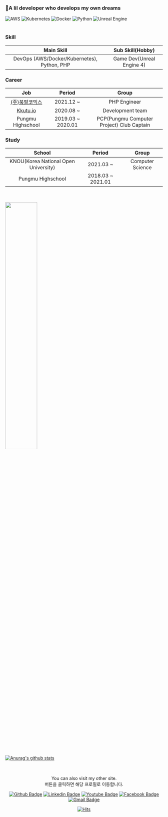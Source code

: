 <h3>👋A lil developer who develops my own dreams</h3>

![AWS](https://img.shields.io/badge/AWS-%23FF9900.svg?style=for-the-badge&logo=amazon-aws&logoColor=white) ![Kubernetes](https://img.shields.io/badge/kubernetes-%23326ce5.svg?style=for-the-badge&logo=kubernetes&logoColor=white) ![Docker](https://img.shields.io/badge/docker-%230db7ed.svg?style=for-the-badge&logo=docker&logoColor=white) ![Python](https://img.shields.io/badge/python-3670A0?style=for-the-badge&logo=python&logoColor=ffdd54) ![Unreal Engine](https://img.shields.io/badge/unrealengine-%23313131.svg?style=for-the-badge&logo=unrealengine&logoColor=white)
<br>
<br>

<h3>Skill</h3>

| Main Skill | Sub Skill(Hobby) |
| :---:|:---: |
| DevOps (AWS/Docker/Kubernetes), Python, PHP | Game Dev(Unreal Engine 4) |

<h3>Career</h3>

| Job | Period | Group |
| :---:|:---:|:---: |
| [(주)북팔코믹스](http://corp.bookpalcomics.com/)|2021.12 ~ | PHP Engineer |
| [Kkutu.io](https://kkutu.io/)| 2020.08 ~ |  Development team |
| Pungmu Highschool | 2019.03 ~ 2020.01 | PCP(Pungmu Computer Project) Club Captain |

<h3>Study</h3>

| School | Period | Group |
| :---:|:---:|:---: |
| KNOU(Korea National Open University) | 2021.03 ~ | Computer Science |
| Pungmu Highschool | 2018.03 ~ 2021.01 |  |

<br>
<br>

<img width="45%" src="https://user-images.githubusercontent.com/56721888/134790215-c87476e7-4d50-4fa9-9848-a99ccf184940.png"/>
<br>

 [![Anurag's github stats](https://github-readme-stats.vercel.app/api?username=Ted-0207)](https://github.com/anuraghazra/github-readme-stats)
 
 <br>
 <br>

   <div align=center>
  You can also visit my other site.<br>
  버튼을 클릭하면 해당 프로필로 이동합니다.
	
  [![Github Badge](http://img.shields.io/badge/-GitHub-black?style=flat-square&logo=github&link=https://github.com/Ted-0207/)](https://github.com/Ted-0207/) [![Linkedin Badge](https://img.shields.io/badge/-LinkedIn-blue?style=flat-square&logo=Linkedin&logoColor=white&link=https://https://www.linkedin.com/in/min-gyu-ha-905105221/)](https://www.linkedin.com/in/min-gyu-ha-905105221/) [![Youtube Badge](https://img.shields.io/badge/Youtube-ff0000?style=flat-square&logo=youtube&linkhttps://www.youtube.com/channel/UCm5AZh2AJa04wwfmmqna1-Q)](https://www.youtube.com/channel/UCm5AZh2AJa04wwfmmqna1-Q) [![Facebook Badge](https://img.shields.io/badge/facebook-1877f2?style=flat-square&logo=facebook&logoColor=white&link=https://www.facebook.com/profile.php?id=100008429832045)](https://www.facebook.com/profile.php?id=100008429832045) [![Gmail Badge](https://img.shields.io/badge/Gmail-d14836?style=flat-square&logo=Gmail&logoColor=white&link=mailto:gkalsrb02@gmail.com)](mailto:gkalsrb02@gmail.com)
  
  [![Hits](https://hits.seeyoufarm.com/api/count/incr/badge.svg?url=https%3A%2F%2Fgithub.com%2FTed-0207&count_bg=%2379C83D&title_bg=%23555555&icon=&icon_color=%23E7E7E7&title=hits&edge_flat=false)](https://hits.seeyoufarm.com)
	
  </div>
<!---
Ted-0207/Ted-0207 is a ✨ special ✨ repository because its `README.md` (this file) appears on your GitHub profile.
You can click the Preview link to take a look at your changes.
--->
